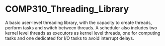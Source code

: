 # COMP310_Threading_Library
A basic user-level threading library, with the capacity to create threads, perform tasks  and switch between threads. A scheduler also includes two kernel level threads as executors as kernel level threads, one for computing tasks and one dedicated for I/O tasks to avoid interrupt delays.
